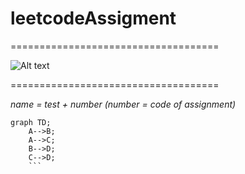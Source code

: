 # leetcodeAssigment

====================================

![Alt text](https://lanit.com.vn/wp-content/uploads/2023/09/leetcode.png "Optional title")

====================================

_name = test + number (number = code of assignment)_

````mermaid
graph TD;
    A-->B;
    A-->C;
    B-->D;
    C-->D;
    ```

````
